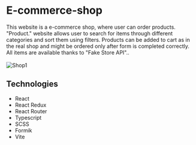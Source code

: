 # E-commerce-shop
This website is a e-commerce shop, where user can order products. "Product." website allows user to search for items through different categories and sort them using filters. Products can be added to cart as in the real shop and might be ordered only after form is completed correctly. All items are available thanks to "Fake Store API"..</br></br>
![Shop1](https://github.com/MarekPloszczyca/E-commerce-shop/assets/94579632/e6a55d97-38ab-4077-8b56-a4ad81bfb3d4)

## Technologies
* React
* React Redux
* React Router
* Typescript
* SCSS
* Formik
* Vite
